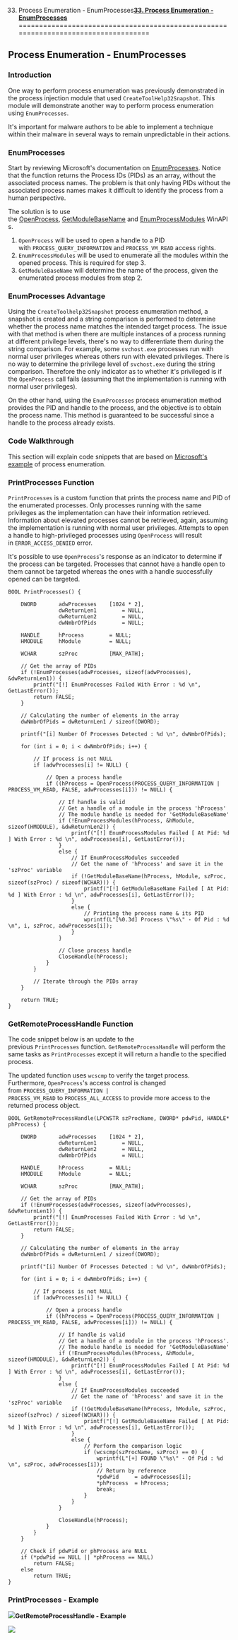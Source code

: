 33. Process Enumeration - EnumProcesses[**33. Process Enumeration - EnumProcesses**](https://maldevacademy.com/modules/33)
===================================================================================

**Process Enumeration - EnumProcesses**
---------------------------------------

### **Introduction**

One way to perform process enumeration was previously demonstrated in the process injection module that used `CreateToolHelp32Snapshot`. This module will demonstrate another way to perform process enumeration using `EnumProcesses`.

It's important for malware authors to be able to implement a technique within their malware in several ways to remain unpredictable in their actions.

### **EnumProcesses**

Start by reviewing Microsoft's documentation on [EnumProcesses](https://learn.microsoft.com/en-us/windows/win32/api/psapi/nf-psapi-enumprocesses). Notice that the function returns the Process IDs (PIDs) as an array, without the associated process names. The problem is that only having PIDs without the associated process names makes it difficult to identify the process from a human perspective.

The solution is to use the [OpenProcess](https://learn.microsoft.com/en-us/windows/win32/api/processthreadsapi/nf-processthreadsapi-openprocess), [GetModuleBaseName](https://learn.microsoft.com/en-us/windows/win32/api/psapi/nf-psapi-getmodulebasenamew) and [EnumProcessModules](https://learn.microsoft.com/en-us/windows/win32/api/psapi/nf-psapi-enumprocessmodules) WinAPIs.

1. `OpenProcess` will be used to open a handle to a PID with `PROCESS_QUERY_INFORMATION` and `PROCESS_VM_READ` access rights.
2. `EnumProcessModules` will be used to enumerate all the modules within the opened process. This is required for step 3.
3. `GetModuleBaseName` will determine the name of the process, given the enumerated process modules from step 2.

### **EnumProcesses Advantage**

Using the `CreateToolhelp32Snapshot` process enumeration method, a snapshot is created and a string comparison is performed to determine whether the process name matches the intended target process. The issue with that method is when there are multiple instances of a process running at different privilege levels, there's no way to differentiate them during the string comparison. For example, some `svchost.exe` processes run with normal user privileges whereas others run with elevated privileges. There is no way to determine the privilege level of `svchost.exe` during the string comparison. Therefore the only indicator as to whether it's privileged is if the `OpenProcess` call fails (assuming that the implementation is running with normal user privileges).

On the other hand, using the `EnumProcesses` process enumeration method provides the PID and handle to the process, and the objective is to obtain the process name. This method is guaranteed to be successful since a handle to the process already exists.

### **Code Walkthrough**

This section will explain code snippets that are based on [Microsoft's example](https://learn.microsoft.com/en-us/windows/win32/psapi/enumerating-all-processes) of process enumeration.

### **PrintProcesses Function**

`PrintProcesses` is a custom function that prints the process name and PID of the enumerated processes. Only processes running with the same privileges as the implementation can have their information retrieved. Information about elevated processes cannot be retrieved, again, assuming the implementation is running with normal user privileges. Attempts to open a handle to high-privileged processes using `OpenProcess` will result in `ERROR_ACCESS_DENIED` error.

It's possible to use `OpenProcess`'s response as an indicator to determine if the process can be targeted. Processes that cannot have a handle open to them cannot be targeted whereas the ones with a handle successfully opened can be targeted.


```
BOOL PrintProcesses() {

	DWORD		adwProcesses	[1024 * 2],
			    dwReturnLen1		= NULL,
			    dwReturnLen2		= NULL,
			    dwNmbrOfPids		= NULL;

	HANDLE		hProcess		= NULL;
	HMODULE		hModule			= NULL;

	WCHAR		szProc			[MAX_PATH];

	// Get the array of PIDs
	if (!EnumProcesses(adwProcesses, sizeof(adwProcesses), &dwReturnLen1)) {
		printf("[!] EnumProcesses Failed With Error : %d \n", GetLastError());
		return FALSE;
	}

	// Calculating the number of elements in the array
	dwNmbrOfPids = dwReturnLen1 / sizeof(DWORD);

	printf("[i] Number Of Processes Detected : %d \n", dwNmbrOfPids);

	for (int i = 0; i < dwNmbrOfPids; i++) {

		// If process is not NULL
		if (adwProcesses[i] != NULL) {

			// Open a process handle
			if ((hProcess = OpenProcess(PROCESS_QUERY_INFORMATION | PROCESS_VM_READ, FALSE, adwProcesses[i])) != NULL) {

				// If handle is valid
				// Get a handle of a module in the process 'hProcess'
				// The module handle is needed for 'GetModuleBaseName'
				if (!EnumProcessModules(hProcess, &hModule, sizeof(HMODULE), &dwReturnLen2)) {
					printf("[!] EnumProcessModules Failed [ At Pid: %d ] With Error : %d \n", adwProcesses[i], GetLastError());
				}
				else {
					// If EnumProcessModules succeeded
					// Get the name of 'hProcess' and save it in the 'szProc' variable
					if (!GetModuleBaseName(hProcess, hModule, szProc, sizeof(szProc) / sizeof(WCHAR))) {
						printf("[!] GetModuleBaseName Failed [ At Pid: %d ] With Error : %d \n", adwProcesses[i], GetLastError());
					}
					else {
						// Printing the process name & its PID
						wprintf(L"[%0.3d] Process \"%s\" - Of Pid : %d \n", i, szProc, adwProcesses[i]);
					}
				}

				// Close process handle
				CloseHandle(hProcess);
			}
		}

		// Iterate through the PIDs array
	}

	return TRUE;
}

```
### **GetRemoteProcessHandle Function**

The code snippet below is an update to the previous `PrintProcesses` function. `GetRemoteProcessHandle` will perform the same tasks as `PrintProcesses` except it will return a handle to the specified process.

The updated function uses `wcscmp` to verify the target process. Furthermore, `OpenProcess`'s access control is changed from `PROCESS_QUERY_INFORMATION | PROCESS_VM_READ` to `PROCESS_ALL_ACCESS` to provide more access to the returned process object.


```
BOOL GetRemoteProcessHandle(LPCWSTR szProcName, DWORD* pdwPid, HANDLE* phProcess) {

	DWORD		adwProcesses	[1024 * 2],
			    dwReturnLen1		= NULL,
			    dwReturnLen2		= NULL,
			    dwNmbrOfPids		= NULL;

	HANDLE		hProcess		= NULL;
	HMODULE		hModule			= NULL;

	WCHAR		szProc			[MAX_PATH];

	// Get the array of PIDs
	if (!EnumProcesses(adwProcesses, sizeof(adwProcesses), &dwReturnLen1)) {
		printf("[!] EnumProcesses Failed With Error : %d \n", GetLastError());
		return FALSE;
	}

	// Calculating the number of elements in the array
	dwNmbrOfPids = dwReturnLen1 / sizeof(DWORD);

	printf("[i] Number Of Processes Detected : %d \n", dwNmbrOfPids);

	for (int i = 0; i < dwNmbrOfPids; i++) {

		// If process is not NULL
		if (adwProcesses[i] != NULL) {

			// Open a process handle
			if ((hProcess = OpenProcess(PROCESS_QUERY_INFORMATION | PROCESS_VM_READ, FALSE, adwProcesses[i])) != NULL) {

				// If handle is valid
				// Get a handle of a module in the process 'hProcess'.
				// The module handle is needed for 'GetModuleBaseName'
				if (!EnumProcessModules(hProcess, &hModule, sizeof(HMODULE), &dwReturnLen2)) {
					printf("[!] EnumProcessModules Failed [ At Pid: %d ] With Error : %d \n", adwProcesses[i], GetLastError());
				}
				else {
					// If EnumProcessModules succeeded
					// Get the name of 'hProcess' and save it in the 'szProc' variable
					if (!GetModuleBaseName(hProcess, hModule, szProc, sizeof(szProc) / sizeof(WCHAR))) {
						printf("[!] GetModuleBaseName Failed [ At Pid: %d ] With Error : %d \n", adwProcesses[i], GetLastError());
					}
					else {
						// Perform the comparison logic
						if (wcscmp(szProcName, szProc) == 0) {
							wprintf(L"[+] FOUND \"%s\" - Of Pid : %d \n", szProc, adwProcesses[i]);
							// Return by reference
							*pdwPid		= adwProcesses[i];
							*phProcess	= hProcess;
							break;
						}
					}
				}

				CloseHandle(hProcess);
			}
		}
	}

	// Check if pdwPid or phProcess are NULL
	if (*pdwPid == NULL || *phProcess == NULL)
		return FALSE;
	else
		return TRUE;
}

```
### **PrintProcesses - Example**




[![](33%20Process%20Enumeration%20-%20EnumProcesses%2068c6d61e1bea4011b331a89d300322f9/enumprocesses-108501303-c0dfa0d8-5e73-431e-9f5f-3cea0bb217be.png)](33%20Process%20Enumeration%20-%20EnumProcesses%2068c6d61e1bea4011b331a89d300322f9/enumprocesses-108501303-c0dfa0d8-5e73-431e-9f5f-3cea0bb217be.png)****GetRemoteProcessHandle - Example****

[![](33%20Process%20Enumeration%20-%20EnumProcesses%2068c6d61e1bea4011b331a89d300322f9/enumprocesses-208500959-341d233b-4852-463e-8108-6d6e4c109416.png)](33%20Process%20Enumeration%20-%20EnumProcesses%2068c6d61e1bea4011b331a89d300322f9/enumprocesses-208500959-341d233b-4852-463e-8108-6d6e4c109416.png)
